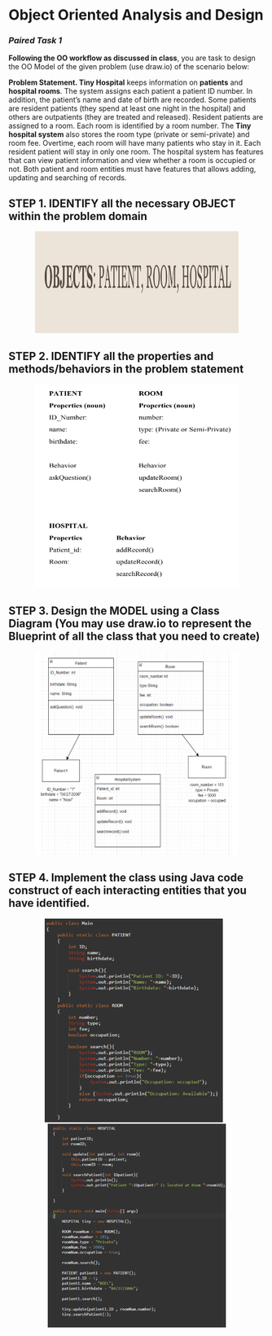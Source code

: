 # **Object Oriented Analysis and Design**
### *Paired Task 1*
**Following the OO workflow as discussed in class**, you are task to design the OO Model of the given problem (use draw.io) of the scenario below:  

**Problem Statement. Tiny Hospital** keeps information on **patients** and **hospital rooms**. The system assigns each patient a patient ID number. In addition, the patient’s name and date of birth are recorded. Some patients are resident patients (they spend at least one night in the hospital) and others are outpatients (they are treated and released). Resident patients are assigned to a room. Each room is identified by a room number. The **Tiny hospital system** also stores the room type (private or semi-private) and room fee. Overtime, each room will have many patients who stay in it. Each resident patient will stay in only one room. The hospital system has features that can view patient information and view whether a room is occupied or not. Both patient and room entities must have features that allows adding, updating and searching of records.

## **STEP 1.** IDENTIFY all the necessary OBJECT within the problem domain  

<p align="center">
  <img src= "https://github.com/NoelJustine/7OOP-PORTFOLIO/blob/main/MIDTERM/Lab1/image/step1.png" width="400" height="200"/>
</p>

## **STEP 2.** IDENTIFY all the properties and methods/behaviors in the problem statement

<p align="center">
  <img src="https://github.com/NoelJustine/7OOP-PORTFOLIO/blob/main/MIDTERM/Lab1/image/step2.png" width="400" height="400"/>
</p>

## **STEP 3.** Design the MODEL using a Class Diagram (You may use draw.io to represent the Blueprint of all the class that you need to create)  

<p align="center">
  <img src="https://github.com/NoelJustine/7OOP-PORTFOLIO/blob/main/MIDTERM/Lab1/image/step3.png" width="400" height="400"/>
</p>

## **STEP 4.** Implement the class using Java code construct of each interacting entities that you have identified.

<p align="center">
  <img src="https://github.com/NoelJustine/7OOP-PORTFOLIO/blob/main/MIDTERM/Lab1/image/step4.1.png" width="350" height="400"/>
  &nbsp;&nbsp;
  <img src="https://github.com/NoelJustine/7OOP-PORTFOLIO/blob/main/MIDTERM/Lab1/image/step4.2.png" width="350" height="400"/>
</p>


